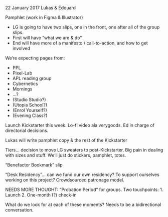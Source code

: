22 January 2017
Lukas & Édouard

Pamphlet (work in Figma & Illustrator)
- LG is going to have two slips, one in the front, one after all of the group slips.
- First will have “what we are & do”
- End will have more of a manifesto / call-to-action, and how to get involved

We’re expecting pages from:
- PPL
- Pixel-Lab
- APL reading group
- Cybernetics
- Mornings
- …?
- (Studio Studio?)
- (Utopia School?)
- (Enrol Yourself?)
- (Evening Class?)

Launch Kickstarter this week.
Lo-fi video ala verygoods. Ed in charge of directorial decisions.

Lukas will write pamphlet copy & the rest of the Kickstarter

Tiers… 
decision to move LG sweaters to post-Kickstarter. Big pain in dealing with sizes and stuff.
We’ll just do stickers, pamphlet, totes. 

“Benefactor Bookmark” slip

“Desk Residency”… can we fund our own residency? To support ourselves working on this project? Crowdsourced patronage model.

NEEDS MORE THOUGHT: “Probation Period” for groups.
Two touchpoints:
	1. Launch
	2. One-month (?) check-in

What do we look for at each of these moments? Needs to be a bidirectional conversation. 